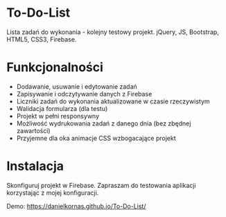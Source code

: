 # To-Do-List
Lista zadań do wykonania - kolejny testowy projekt.
jQuery, JS, Bootstrap, HTML5, CSS3, Firebase.

# Funkcjonalności
* Dodawanie, usuwanie i edytowanie zadań
* Zapisywanie i odczytywanie danych z Firebase
* Liczniki zadań do wykonania aktualizowane w czasie rzeczywistym
* Walidacja formularza (dla testu)
* Projekt w pełni responsywny
* Możliwość wydrukowania zadań z danego dnia (bez zbędnej zawartości)
* Przyjemne dla oka animacje CSS wzbogacające projekt

# Instalacja
Skonfiguruj projekt w Firebase. Zapraszam do testowania aplikacji korzystając z mojej konfiguracji.

Demo: https://danielkornas.github.io/To-Do-List/
